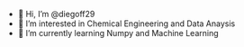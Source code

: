 - 👋 Hi, I’m @diegoff29
- 👀 I’m interested in Chemical Engineering and Data Anaysis
- 🌱 I’m currently learning Numpy and Machine Learning


<!---
diegoff29/diegoff29 is a ✨ special ✨ repository because its `README.md` (this file) appears on your GitHub profile.
You can click the Preview link to take a look at your changes.
--->
